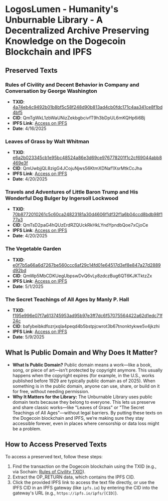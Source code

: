 # LogosLumen - Humanity's Unburnable Library - A Decentralized Archive Preserving Knowledge on the Dogecoin Blockchain and IPFS

## Preserved Texts

### Rules of Civility and Decent Behavior in Company and Conversation by George Washington

- **TXID**: [4a74eb4c9492b01b8bf5c58f248d90b813ad4cb0fdc171c4aa341ce8f1bd4bf5](https://sochain.com/tx/DOGE/4a74eb4c9492b01b8bf5c58f248d90b813ad4cb0fdc171c4aa341ce8f1bd4bf5)
- **CID**: QmTgWkL1zbWaUNizZekbgbcivfT9h3bDpUL6mKQHp6i6Bj
- **IPFS Link**: [Access on IPFS](https://bafybeicpmeggvnebjwz7p2ex2xbsnbbxmveiutruyrlmkvigl6npjqojxi.ipfs.dweb.link?filename=Washington%2C%20Rules%20of%20Civility.txt)
- **Date**: 4/16/2025

### Leaves of Grass by Walt Whitman

- **TXID**: [e6a2b023345cb1e95bc48524a86e3d69ce976778201f1c2cf69044abb8469e3f](https://sochain.com/tx/DOGE/e6a2b023345cb1e95bc48524a86e3d69ce976778201f1c2cf69044abb8469e3f)
- **CID**: QmUwbjjQL8zigG4JCojuNjws56KtmXDNaf1XsrMtkCcJha
- **IPFS Link**: [Access on IPFS](https://bafybeidcdilomig6ufunw7mx4yv2eymb7uh7yg3rh73v62tcultrgre3lu.ipfs.dweb.link/?filename=LEAVES%20OF%20GRASS-%20txt.txt)
- **Date**: 4/20/2025

### Travels and Adventures of Little Baron Trump and His Wonderful Dog Bulger by Ingersoll Lockwood

- **TXID**: [70b8772010261c5c60ca24823181a30d4606f1df32f1a6b04ccd8bdb98f177a3](https://sochain.com/tx/DOGE/70b8772010261c5c60ca24823181a30d4606f1df32f1a6b04ccd8bdb98f177a3)
- **CID**: QmTsD2paG4hQUzErdRZQUckRkHkLYndYpndbQoe7xCjoCe
- **IPFS Link**: [Access on IPFS](https://bafybeicsdzuaaturhjf72bz6gx55uknm5i7ik5elh5kh27ctmvaimvzexm.ipfs.dweb.link?filename=Travels%20of%20little%20baron.txt)
- **Date**: 4/20/2025

### The Vegetable Garden

- **TXID**: [e0f7b5a66a6d7267be560ccc6af29c14fd01e64517d3ef8e847a27d2889d92bd](https://sochain.com/tx/DOGE/e0f7b5a66a6d7267be560ccc6af29c14fd01e64517d3ef8e847a27d2889d92bd)
- **CID**: QmWp5MbCDKUegUbpswDvQ6vLy8zdczBug6QT6KJKTktzZx
- **IPFS Link**: [Access on IPFS](https://dweb.link/ipfs/QmWp5MbCDKUegUbpswDvQ6vLy8zdczBug6QT6KJKTktzZx)
- **Date**: 5/1/2025

### The Secret Teachings of All Ages by Manly P. Hall

- **TXID**: [f195e996e07f7a613745953ad95b97e3ff7dc6f57075564422a62d1edc71f24c](https://sochain.com/tx/DOGE/f195e996e07f7a613745953ad95b97e3ff7dc6f57075564422a62d1edc71f24c)
- **CID**: bafybeibkdfozrjxqla4peqd4b5bstpjcwrot3b67tnonktykwe5v4jkzhi
- **IPFS Link**: [Access on IPFS](https://dweb.link/ipfs/bafybeibkdfozrjxqla4peqd4b5bstpjcwrot3b67tnonktykwe5v4jkzhi)
- **Date**: 5/9/2025

## What Is Public Domain and Why Does It Matter?

- **What Is Public Domain?** Public domain means a work—like a book, song, or piece of art—isn’t protected by copyright anymore. This usually happens when the copyright expires (for example, in the U.S., works published before 1929 are typically public domain as of 2025). When something is in the public domain, anyone can use, share, or build on it for free, without needing permission.
- **Why It Matters for the Library:** The Unburnable Library uses public domain texts because they belong to everyone. This lets us preserve and share classic works—like "Leaves of Grass" or "The Secret Teachings of All Ages"—without legal barriers. By putting these texts on the Dogecoin blockchain and IPFS, we’re making sure they stay accessible forever, even in places where censorship or data loss might be a problem.

## How to Access Preserved Texts

To access a preserved text, follow these steps:

1. Find the transaction on the Dogecoin blockchain using the TXID (e.g., via Sochain: [Rules of Civility TXID](https://sochain.com/tx/DOGE/4a74eb4c9492b01b8bf5c58f248d90b813ad4cb0fdc171c4aa341ce8f1bd4bf5)).
2. Extract the OP_RETURN data, which contains the IPFS CID.
3. Click the provided IPFS link to access the text file directly, or use the IPFS CID in an IPFS gateway (like `ipfs.io`) by entering the CID into the gateway's URL (e.g., `https://ipfs.io/ipfs/[CID]`).
